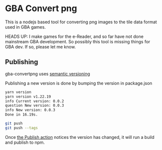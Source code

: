# GBA Convert png

This is a nodejs based tool for converting png images to the tile data format used in GBA games.

HEADS UP: I make games for the e-Reader, and so far have not done mainstream GBA development. So possibly this tool is missing things for GBA dev. If so, please let me know.

## Publishing

gba-convertpng uses [semantic versioning](https://semver.org/)

Publishing a new version is done by bumping the version in package.json

```bash
yarn version
yarn version v1.22.19
info Current version: 0.0.2
question New version: 0.0.3
info New version: 0.0.3
Done in 16.19s.

git push
git push --tags
```

Once [the Publish action](https://github.com/city41/ereader-tools/actions/workflows/publish.yml) notices the version has changed, it will run a build and publish to npm.
